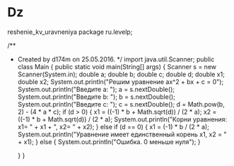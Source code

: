 # Dz
reshenie_kv_uravneniya
package ru.levelp;

/**
 * Created by d174m on 25.05.2016.
 */
import java.util.Scanner;
public class Main {
    public static void main(String[] args) {
        Scanner s = new Scanner(System.in);
        double a;
        double b;
        double c;
        double d;
        double x1;
        double x2;
        System.out.println("Решим уравнение ax^2 + bx + c = 0");
        System.out.println("Введите a: ");
        a = s.nextDouble();
        System.out.println("Введите b: ");
        b = s.nextDouble();
        System.out.println("Введите c: ");
        c = s.nextDouble();
        d = Math.pow(b, 2) - (4 * a * c);
        if (d > 0) {
            x1 = ((-1) * b + Math.sqrt(d)) / (2 * a);
            x2 = ((-1) * b + Math.sqrt(d)) / (2 * a);
            System.out.println("Корни уравнения: x1= " + x1 + ", x2= " + x2);
        }
        else if (d == 0) {
            x1 = (-1) * b / (2 * a);
            System.out.println("Уравнение имеет единственный корень x1, x2 = " + x1);
        }
        else {
            System.out.println("Ошибка. 0 меньше нуля");
        }

    }
}
